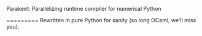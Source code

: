 Parakeet: Parallelizing runtime compiler for numerical Python

=========
Rewritten in pure Python for sanity (so long OCaml, we'll miss you). 
 
